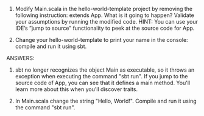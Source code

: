 1.	Modify Main.scala in the hello-world-template project by removing the following instruction: 
      extends App. What is it going to happen? Validate your assumptions by running the modified code. 
      HINT: You can use your IDE’s ”jump to source” functionality to peek at the source code for App.

2.	Change your hello-world-template to print your name in the console: compile and run it using sbt.


ANSWERS:

1. sbt no longer recognizes the object Main as executable, so it throws an exception when executing the command "sbt run". 
   If you jump to the source code of App, you can see that it defines a main method. 
   You'll learn more about this when you'll discover traits.

2. In Main.scala change the string "Hello, World!". Compile and run it using the command "sbt run".

